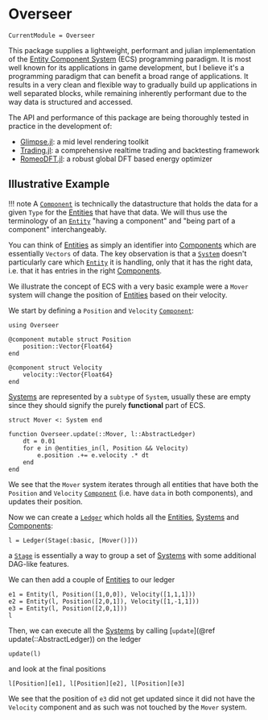 # Overseer
```@meta
CurrentModule = Overseer
```
This package supplies a lightweight, performant and julian implementation of the [Entity Component System](https://en.wikipedia.org/wiki/Entity_component_system) (ECS) programming paradigm.
It is most well known for its applications in game development, but I believe it's a programming paradigm that can benefit a broad range of applications.
It results in a very clean and flexible way to gradually build up applications in well separated blocks, while remaining inherently performant due to the way data is structured and accessed.

The API and performance of this package are being thoroughly tested in practice in the development of:
- [Glimpse.jl](https://github.com/louisponet/Glimpse.jl): a mid level rendering toolkit
- [Trading.jl](https://github.com/louisponet/Trading.jl): a comprehensive realtime trading and backtesting framework
- [RomeoDFT.jl](https://github.com/louisponet/RomeoDFT.jl): a robust global DFT based energy optimizer

## Illustrative Example

!!! note
    A [`Component`](@ref) is technically the datastructure that holds the data for a given `Type` for the [Entities](@ref) that have that data.
    We will thus use the terminology of an [`Entity`](@ref) "having a component" and "being part of a component" interchangeably.

You can think of [Entities](@ref) as simply an identifier into [Components](@ref) which are essentially `Vectors` of data. The key observation is that a
[`System`](@ref) doesn't particularly care which [`Entity`](@ref) it is handling, only that it has the right data, i.e. that it has entries in the right
[Components](@ref).

We illustrate the concept of ECS with a very basic example were a `Mover` system will change the position of [Entities](@ref) based on their velocity.

We start by defining a `Position` and `Velocity` [`Component`](@ref):
```@example initial_example
using Overseer

@component mutable struct Position
    position::Vector{Float64}
end

@component struct Velocity
    velocity::Vector{Float64}
end
```
[Systems](@ref) are represented by a `subtype` of `System`, usually these are empty since they should signify the purely **functional** part of ECS.

```@example initial_example
struct Mover <: System end

function Overseer.update(::Mover, l::AbstractLedger)
    dt = 0.01
    for e in @entities_in(l, Position && Velocity)
        e.position .+= e.velocity .* dt
    end
end
```
We see that the `Mover` system iterates through all entities that have both the `Position` and `Velocity` [`Component`](@ref) (i.e. have `data` in both components),
and updates their position.

Now we can create a [`Ledger`](@ref) which holds all the [Entities](@ref), [Systems](@ref) and [Components](@ref):
```@example initial_example
l = Ledger(Stage(:basic, [Mover()]))
```
a [`Stage`](@ref) is essentially a way to group a set of [Systems](@ref) with some additional DAG-like features.

We can then add a couple of [Entities](@ref) to our ledger
```@example initial_example
e1 = Entity(l, Position([1,0,0]), Velocity([1,1,1]))
e2 = Entity(l, Position([2,0,1]), Velocity([1,-1,1]))
e3 = Entity(l, Position([2,0,1]))
l
```
Then, we can execute all the [Systems](@ref) by calling [`update`](@ref update(::AbstractLedger)) on the ledger
```@example initial_example
update(l)
```
and look at the final positions
```@example initial_example
l[Position][e1], l[Position][e2], l[Position][e3]
```

We see that the position of `e3` did not get updated since it did not have the `Velocity` component and as such was not touched by the `Mover` system.
